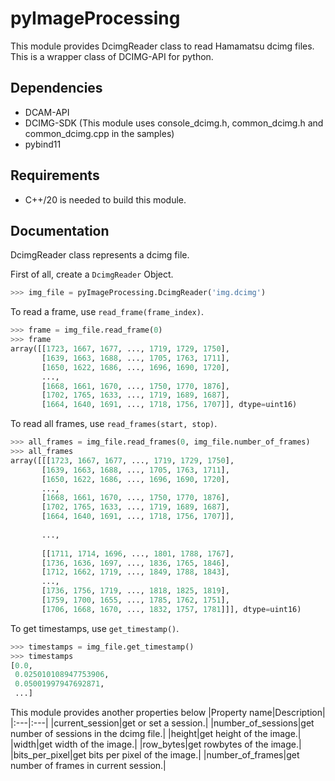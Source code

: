 # pyImageProcessing
This module provides DcimgReader class to read Hamamatsu dcimg files. This is a wrapper class of DCIMG-API for python.

## Dependencies
- DCAM-API
- DCIMG-SDK (This module uses console_dcimg.h, common_dcimg.h and common_dcimg.cpp in the samples)
- pybind11

## Requirements
- C++/20 is needed to build this module.

## Documentation
DcimgReader class represents a dcimg file.

First of all, create a `DcimgReader` Object.
```python
>>> img_file = pyImageProcessing.DcimgReader('img.dcimg')
```

To read a frame, use `read_frame(frame_index)`.
```python
>>> frame = img_file.read_frame(0)
>>> frame
array([[1723, 1667, 1677, ..., 1719, 1729, 1750],
       [1639, 1663, 1688, ..., 1705, 1763, 1711],
       [1650, 1622, 1686, ..., 1696, 1690, 1720],
       ...,
       [1668, 1661, 1670, ..., 1750, 1770, 1876],
       [1702, 1765, 1633, ..., 1719, 1689, 1687],
       [1664, 1640, 1691, ..., 1718, 1756, 1707]], dtype=uint16)
 ```
 
 To read all frames, use `read_frames(start, stop)`.
 ```python
 >>> all_frames = img_file.read_frames(0, img_file.number_of_frames)
 >>> all_frames
 array([[[1723, 1667, 1677, ..., 1719, 1729, 1750],
        [1639, 1663, 1688, ..., 1705, 1763, 1711],
        [1650, 1622, 1686, ..., 1696, 1690, 1720],
        ...,
        [1668, 1661, 1670, ..., 1750, 1770, 1876],
        [1702, 1765, 1633, ..., 1719, 1689, 1687],
        [1664, 1640, 1691, ..., 1718, 1756, 1707]],
        
        ...,
        
        [[1711, 1714, 1696, ..., 1801, 1788, 1767],
        [1736, 1636, 1697, ..., 1836, 1765, 1846],
        [1712, 1662, 1719, ..., 1849, 1788, 1843],
        ...,
        [1736, 1756, 1719, ..., 1818, 1825, 1819],
        [1759, 1700, 1655, ..., 1785, 1762, 1751],
        [1706, 1668, 1670, ..., 1832, 1757, 1781]]], dtype=uint16)
```

To get timestamps, use `get_timestamp()`.
```python
>>> timestamps = img_file.get_timestamp()
>>> timestamps
[0.0,
 0.025010108947753906,
 0.05001997947692871,
 ...]
 ```

This module provides another properties below
|Property name|Description|
|:---|:---|
|current_session|get or set a session.|
|number_of_sessions|get number of sessions in the dcimg file.|
|height|get height of the image.|
|width|get width of the image.|
|row_bytes|get rowbytes of the image.|
|bits_per_pixel|get bits per pixel of the image.|
|number_of_frames|get number of frames in current session.|
